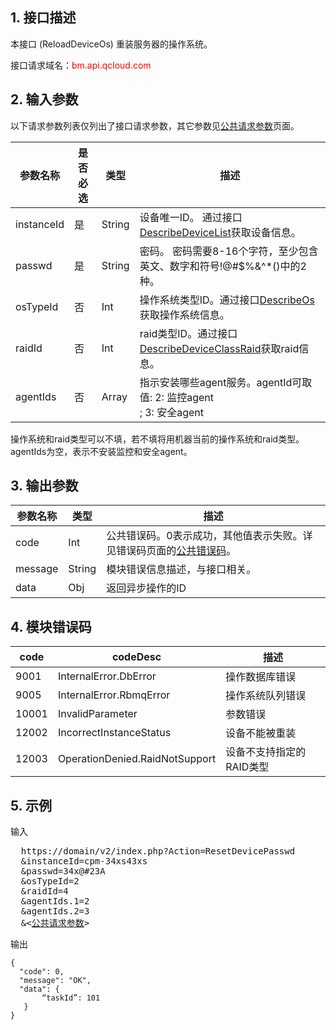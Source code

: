 ## 1. 接口描述
 
本接口 (ReloadDeviceOs) 重装服务器的操作系统。

接口请求域名：<font style="color:red">bm.api.qcloud.com</font>


## 2. 输入参数

以下请求参数列表仅列出了接口请求参数，其它参数见[公共请求参数](/doc/api/456/6718)页面。

| 参数名称 | 是否必选  | 类型 | 描述 |
|---------|---------|---------|---------|
| instanceId | 是 | String | 设备唯一ID。 通过接口[DescribeDeviceList](/doc/api/456/6728)获取设备信息。|
| passwd | 是 | String | 密码。 密码需要8-16个字符，至少包含英文、数字和符号!@#$%&^*()中的2种。 |
| osTypeId | 否 | Int | 操作系统类型ID。通过接口[DescribeOs](/doc/api/456/6727)获取操作系统信息。|
| raidId | 否 | Int | raid类型ID。通过接口[DescribeDeviceClassRaid](/doc/api/456/6640)获取raid信息。|
| agentIds | 否 | Array | 指示安装哪些agent服务。agentId可取值: 2: 监控agent<br/>; 3: 安全agent<br/> |

操作系统和raid类型可以不填，若不填将用机器当前的操作系统和raid类型。
agentIds为空，表示不安装监控和安全agent。


## 3. 输出参数

| 参数名称 | 类型 | 描述 |
|---------|---------|---------|
| code | Int | 公共错误码。0表示成功，其他值表示失败。详见错误码页面的[公共错误码](/doc/api/456/6725)。|
| message | String | 模块错误信息描述，与接口相关。|
| data | Obj | 返回异步操作的ID

## 4. 模块错误码

| code | codeDesc | 描述 |
|------|------| -----|
| 9001 | InternalError.DbError | 操作数据库错误 |
| 9005 | InternalError.RbmqError | 操作系统队列错误 |
| 10001 | InvalidParameter | 参数错误 |
| 12002 | IncorrectInstanceStatus |设备不能被重装 |
| 12003 | OperationDenied.RaidNotSupport | 设备不支持指定的RAID类型 |

 

## 5. 示例
 
输入

<pre>
  https://domain/v2/index.php?Action=ResetDevicePasswd
  &instanceId=cpm-34xs43xs
  &passwd=34x@#23A
  &osTypeId=2
  &raidId=4
  &agentIds.1=2
  &agentIds.2=3
  &<<a href="https://www.qcloud.com/doc/api/229/6976">公共请求参数</a>>
</pre>
输出

```
{
  "code": 0,
  "message": "OK",
  "data": {
       “taskId”: 101
   }
}

```